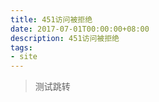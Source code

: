 ```yaml
---
title: 451访问被拒绝
date: 2017-07-01T00:00:00+08:00
description: 451访问被拒绝
tags:
- site
---
```


<!-- truncate -->

> 测试跳转

